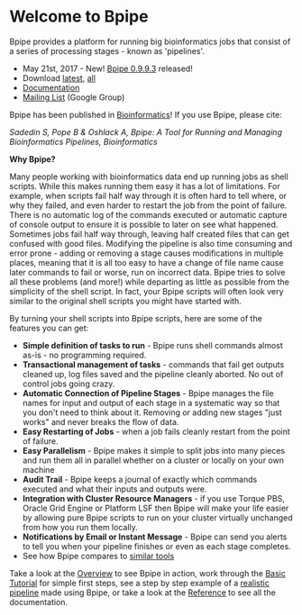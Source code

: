 Welcome to Bpipe
=================

Bpipe provides a platform for running big bioinformatics jobs that consist of a series of processing stages - known as 'pipelines'.

* May 21st, 2017 - New! [Bpipe 0.9.9.3](docs/Releases/0.9.9.3.md) released!
* Download [latest](http://download.bpipe.org/versions/bpipe-0.9.9.3.tar.gz), [all](http://download.bpipe.org)
* [Documentation](http://docs.bpipe.org)
* [Mailing List](https://groups.google.com/forum/#!forum/bpipe-discuss) (Google Group)

Bpipe has been published in [Bioinformatics](http://bioinformatics.oxfordjournals.org/content/early/2012/04/11/bioinformatics.bts167.abstract)! If you use Bpipe, please cite:

  _Sadedin S, Pope B & Oshlack A, Bpipe: A Tool for Running and Managing Bioinformatics Pipelines, Bioinformatics_

**Why Bpipe?**

Many people working with bioinformatics data end up running jobs as shell scripts.  While this makes running them easy it has a lot of limitations.  For example, when scripts fail half way through it is often hard to tell where, or why they failed, and even harder to restart the job from the point of failure.  There is no automatic log of the commands executed or automatic capture of console output to ensure it is possible to later on see what happened.  Sometimes jobs fail half way through, leaving half created files that can get confused with good files.  Modifying the pipeline is also time consuming and error prone - adding or removing a stage causes modifications in multiple places, meaning that it is all too easy to have a change of file name cause later commands to fail or worse, run on incorrect data.  Bpipe tries to solve all these problems (and more!) while departing as little as possible from the simplicity of the shell script.  In fact, your Bpipe scripts will often look very similar to the original shell scripts you might have started with.

By turning your shell scripts into Bpipe scripts, here are some of the features you can get:

  * **Simple definition of tasks to run** - Bpipe runs shell commands almost as-is - no programming required.
  * **Transactional management of tasks** - commands that fail get outputs cleaned up, log files saved and the pipeline cleanly aborted.  No out of control jobs going crazy.
  * **Automatic Connection of Pipeline Stages** -  Bpipe manages the file names for input and output of each stage in a systematic way so that you don't need to think about it.  Removing or adding new stages "just works" and never breaks the flow of data.
  * **Easy Restarting of Jobs** - when a job fails cleanly restart from the point of failure.
  * **Easy Parallelism** - Bpipe makes it simple to split jobs into many pieces and run them all in parallel whether on a cluster or locally on your own machine
  * **Audit Trail** - Bpipe keeps a journal of exactly which commands executed and what their inputs and outputs were.
  * **Integration with Cluster Resource Managers** - if you use Torque PBS, Oracle Grid Engine or Platform LSF then Bpipe will make your life easier by allowing pure Bpipe scripts to run on your cluster virtually unchanged from how you run them locally.
  * **Notifications by Email or Instant Message** - Bpipe can send you alerts to tell you when your pipeline finishes or even as each stage completes.
  * See how Bpipe compares to [similar tools](http://docs.bpipe.org/Overview/ComparisonToWorkflowTools/)

Take a look at the [Overview](http://docs.bpipe.org/Overview/Introduction/) to see Bpipe in action, work through the [Basic Tutorial](http://docs.bpipe.org/Tutorials/Hello%2CWorld/) 
for simple first steps, see a step by step example of a [realistic pipeline](http://docs.bpipe.org/Tutorials/RealPipelineTutorial/) made using Bpipe, or 
take a look at the [Reference](http://docs.bpipe.org) to see all the documentation.
